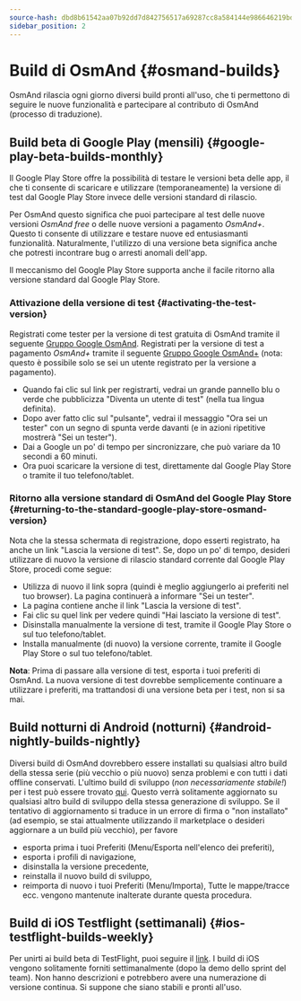 ```yaml
---
source-hash: dbd8b61542aa07b92dd7d842756517a69287cc8a584144e986646219bdfa3dd4
sidebar_position: 2
---
```


# Build di OsmAnd {#osmand-builds}

OsmAnd rilascia ogni giorno diversi build pronti all'uso, che ti permettono di seguire le nuove funzionalità e partecipare al contributo di OsmAnd (processo di traduzione).

## Build beta di Google Play (mensili) {#google-play-beta-builds-monthly}

Il Google Play Store offre la possibilità di testare le versioni beta delle
app, il che ti consente di scaricare e utilizzare (temporaneamente) la versione di test
dal Google Play Store invece delle versioni standard di rilascio.

Per OsmAnd questo significa che puoi partecipare al test delle nuove versioni
*OsmAnd free* o delle nuove versioni a pagamento *OsmAnd+*. Questo ti consente di utilizzare e testare
nuove ed entusiasmanti funzionalità. Naturalmente, l'utilizzo di una versione beta significa anche che
potresti incontrare bug o arresti anomali dell'app.

Il meccanismo del Google Play Store supporta anche il facile ritorno alla
versione standard dal Google Play Store.


### Attivazione della versione di test {#activating-the-test-version}

Registrati come tester per la versione di test gratuita di OsmAnd tramite il seguente [Gruppo Google OsmAnd](https://play.google.com/apps/testing/net.osmand). Registrati per la versione di test a pagamento *OsmAnd+* tramite il seguente [Gruppo Google OsmAnd+](https://play.google.com/apps/testing/net.osmand.plus/testing) (nota: questo è possibile solo se sei un utente registrato per la versione a pagamento).

- Quando fai clic sul link per registrarti, vedrai un grande pannello blu o verde che pubblicizza "Diventa un utente di test" (nella tua lingua definita).
- Dopo aver fatto clic sul "pulsante", vedrai il messaggio "Ora sei un tester" con un segno di spunta verde davanti (e in azioni ripetitive mostrerà "Sei un tester").
- Dai a Google un po' di tempo per sincronizzare, che può variare da 10 secondi a 60 minuti.
- Ora puoi scaricare la versione di test, direttamente dal Google Play Store o tramite il tuo telefono/tablet.

### Ritorno alla versione standard di OsmAnd del Google Play Store {#returning-to-the-standard-google-play-store-osmand-version}

Nota che la stessa schermata di registrazione, dopo esserti registrato, ha anche un link "Lascia la versione di test". Se, dopo un po' di tempo, desideri utilizzare di nuovo la versione di rilascio standard corrente dal Google Play Store, procedi come segue:

- Utilizza di nuovo il link sopra (quindi è meglio aggiungerlo ai preferiti nel tuo browser). La pagina continuerà a informare "Sei un tester".
- La pagina contiene anche il link "Lascia la versione di test".
- Fai clic su quel link per vedere quindi "Hai lasciato la versione di test".
- Disinstalla manualmente la versione di test, tramite il Google Play Store o sul tuo telefono/tablet.
- Installa manualmente (di nuovo) la versione corrente, tramite il Google Play Store o sul tuo telefono/tablet.

**Nota**: Prima di passare alla versione di test, esporta i tuoi preferiti di OsmAnd. La nuova versione di test dovrebbe semplicemente continuare a utilizzare i preferiti, ma trattandosi di una versione beta per i test, non si sa mai.

## Build notturni di Android (notturni) {#android-nightly-builds-nightly}

Diversi build di OsmAnd dovrebbero essere installati su qualsiasi altro build della stessa serie (più vecchio o più nuovo) senza problemi e con tutti i dati offline conservati. L'ultimo build di sviluppo (*non necessariamente stabile!*) per i test può essere trovato [qui](https://download.osmand.net/latest-night-build/OsmAnd-default.apk). Questo verrà solitamente aggiornato su qualsiasi altro build di sviluppo della stessa generazione di sviluppo. Se il tentativo di aggiornamento si traduce in un errore di firma o "non installato" (ad esempio, se stai attualmente utilizzando il marketplace o desideri aggiornare a un build più vecchio), per favore

- esporta prima i tuoi Preferiti (Menu/Esporta nell'elenco dei preferiti),
- esporta i profili di navigazione,
- disinstalla la versione precedente,
- reinstalla il nuovo build di sviluppo,
- reimporta di nuovo i tuoi Preferiti (Menu/Importa),
Tutte le mappe/tracce ecc. vengono mantenute inalterate durante questa procedura.

## Build di iOS Testflight (settimanali) {#ios-testflight-builds-weekly}

Per unirti ai build beta di TestFlight, puoi seguire il [link](https://testflight.apple.com/join/7poGNCKy). I build di iOS vengono solitamente forniti settimanalmente (dopo la demo dello sprint del team). Non hanno descrizioni e potrebbero avere una numerazione di versione continua. Si suppone che siano stabili e pronti all'uso.